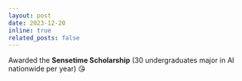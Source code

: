 ```yaml
---
layout: post
date: 2023-12-20
inline: true
related_posts: false
---
```


Awarded the **Sensetime Scholarship** (30 undergraduates major in AI nationwide per year) :kissing_heart:

